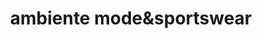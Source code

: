 ---
title: "ambiente mode&sportswear"
url: /reichenbach-an-der-fils/ambiente-modeundsportswear/
shop: Kleidung
---